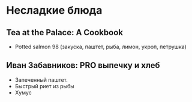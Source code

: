 # Несладкие блюда

## Tea at the Palace: A Cookbook

* Potted salmon 98 (закуска, паштет, рыба, лимон, укроп, петрушка)

## Иван Забавников: PRO выпечку и хлеб

* Запеченный паштет. 
* Быстрый риет из рыбы 
* Хумус